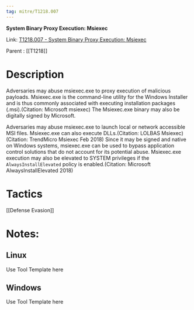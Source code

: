 ```yaml
---
tag: mitre/T1218.007
---
```


**System Binary Proxy Execution: Msiexec**

Link: [T1218.007 - System Binary Proxy Execution: Msiexec](https://attack.mitre.org/techniques/T1218/007)

Parent : [[T1218]]


# Description

Adversaries may abuse msiexec.exe to proxy execution of malicious payloads. Msiexec.exe is the command-line utility for the Windows Installer and is thus commonly associated with executing installation packages (.msi).(Citation: Microsoft msiexec) The Msiexec.exe binary may also be digitally signed by Microsoft.

Adversaries may abuse msiexec.exe to launch local or network accessible MSI files. Msiexec.exe can also execute DLLs.(Citation: LOLBAS Msiexec)(Citation: TrendMicro Msiexec Feb 2018) Since it may be signed and native on Windows systems, msiexec.exe can be used to bypass application control solutions that do not account for its potential abuse. Msiexec.exe execution may also be elevated to SYSTEM privileges if the <code>AlwaysInstallElevated</code> policy is enabled.(Citation: Microsoft AlwaysInstallElevated 2018)

# Tactics


[[Defense Evasion]]


# Notes:

## Linux

Use Tool Template here

## Windows

Use Tool Template here